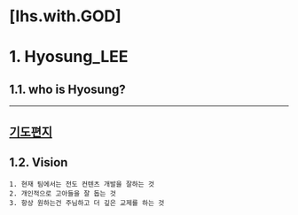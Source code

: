 [lhs.with.GOD] 
======================

# 1. Hyosung_LEE

## 1.1. who is Hyosung?

----------------------
[**기도편지**](https://sites.google.com/view/lhswithgod/home?authuser=0)
----------------------

## 1.2. Vision
	1. 현재 팀에서는 전도 컨텐츠 개발을 잘하는 것 
	2. 개인적으로 고아들을 잘 돕는 것 
	3. 항상 원하는건 주님하고 더 깊은 교제를 하는 것


